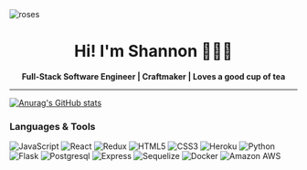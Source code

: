 <img src=https://user-images.githubusercontent.com/99137811/180065506-deb9a7bd-b1b3-45ea-b644-ae1d39294385.jpg alt='roses' />
<h1 align=center >Hi! I'm Shannon 👩🏼‍💻</h1>
<p align=center ><strong>Full-Stack Software Engineer | Craftmaker | Loves a good cup of tea</strong></p>

<hr></hr>

[![Anurag's GitHub stats](https://github-readme-stats.vercel.app/api?username=shanfalk&theme=radical)](https://github.com/anuraghazra/github-readme-stats)


<h3>Languages & Tools</h3>

![JavaScript](https://img.shields.io/badge/javascript-%23323330.svg?style=for-the-badge&logo=javascript&logoColor=%23F7DF1E)
![React](https://img.shields.io/badge/react-%2320232a.svg?style=for-the-badge&logo=react&logoColor=%2361DAFB)
![Redux](https://img.shields.io/badge/redux-%23593d88.svg?style=for-the-badge&logo=redux&logoColor=white)
![HTML5](https://img.shields.io/badge/html5-%23E34F26.svg?style=for-the-badge&logo=html5&logoColor=white)
![CSS3](https://img.shields.io/badge/css3-%231572B6.svg?style=for-the-badge&logo=css3&logoColor=white)
![Heroku](https://img.shields.io/badge/heroku-%23430098.svg?style=for-the-badge&logo=heroku&logoColor=white)
![Python](https://img.shields.io/badge/Python-FFD43B?style=for-the-badge&logo=python&logoColor=blue)
![Flask](https://img.shields.io/badge/Flask-000000?style=for-the-badge&logo=flask&logoColor=white)
![Postgresql](https://img.shields.io/badge/PostgreSQL-316192?style=for-the-badge&logo=postgresql&logoColor=white)
![Express](https://img.shields.io/badge/express.js-%23404d59.svg?style=for-the-badge&amp;logo=express&amp;logoColor=%2361DAFB)
![Sequelize](https://img.shields.io/badge/Sequelize-52B0E7?style=for-the-badge&amp;logo=Sequelize&amp;logoColor=white)
![Docker](https://img.shields.io/badge/docker-%230db7ed.svg?style=for-the-badge&amp;logo=docker&amp;logoColor=white)
![Amazon AWS](https://img.shields.io/badge/Amazon_AWS-232F3E?style=for-the-badge&amp;logo=amazon-aws&amp;logoColor=white)

